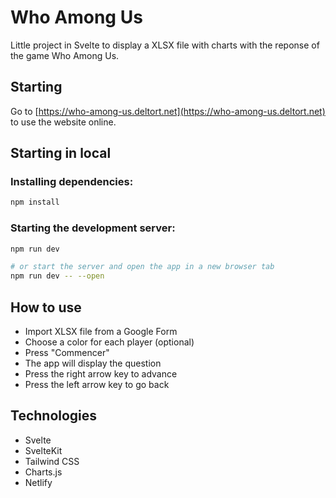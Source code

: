 # Who Among Us

Little project in Svelte to display a XLSX file with charts with the reponse of the game Who Among Us.

## Starting

Go to [https://who-among-us.deltort.net](https://who-among-us.deltort.net) to use the website online.

## Starting in local

### Installing dependencies:

```bash
npm install
```

### Starting the development server:

```bash
npm run dev

# or start the server and open the app in a new browser tab
npm run dev -- --open
```

## How to use

- Import XLSX file from a Google Form
- Choose a color for each player (optional)
- Press "Commencer"
- The app will display the question
- Press the right arrow key to advance
- Press the left arrow key to go back

## Technologies

- Svelte
- SvelteKit
- Tailwind CSS
- Charts.js
- Netlify